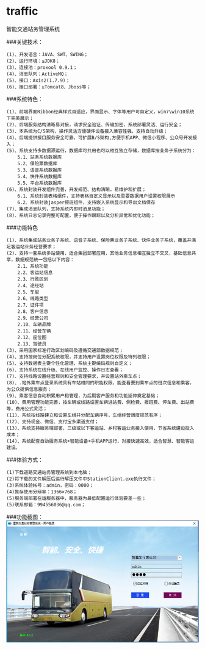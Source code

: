 # traffic
智能交通站务管理系统

###关键技术：

	(1)、开发语言：JAVA、SWT、SWING；
	(2)、运行环境：≥JDK8；
	(3)、连接池：proxool 0.9.1；
	(4)、消息队列：ActiveMQ；
	(5)、接口：Axis2(1.7.9)；
	(6)、接口部署：≥Tomcat8、Jboss等；
	
###系统特色：

	(1)、前端界面Ribbon经典样式自适应，界面显示、字体等用户可自定义，win7\win10系统下完美展示；
	(2)、后端服务结构清晰易对接，请求安全验证、传输加密，系统部署灵活、运行安全；
	(3)、本系统为C/S架构，操作灵活方便硬件设备接入兼容性强，支持自动升级；
	(4)、后端提供接口服务安全可靠，可扩展B/S架构,方便手机APP、微信小程序、公众号开发接入；
	(5)、系统支持多数据源运行，数据库可共用也可以相互独立存储，数据库按业务子系统分为：
		5.1、站务系统数据库
		5.2、保险票数据库
		5.3、语音系统数据库
		5.4、快件系统数据库
		5.5、平台系统数据库
	(6)、系统封装开发组件完善，开发规范、结构清晰，易维护和扩展；
  		6.1、系统封装表格组件，支持表格自定义显示以及重要数据用户设置权限展示
  		6.2、系统封装jasper报班组件，支持嵌入系统显示和导出文档保存
	(7)、集成消息队列，支持系统内即时消息功能；
	(8)、系统日志记录完整可配置，便于操作跟踪以及分析异常和优化功能；

###功能特色

	(1)、系统集成站务业务子系统、语音子系统、保险票业务子系统、快件业务子系统，覆盖并满足客运站业务经营要求；
	(2)、支持一套系统多站使用，适合集团部署应用，其他业务信息相互独立不交叉，基础信息共享，数据规范统一包括以下内容：
		2.1、系统功能
		2.2、客运站信息
		2.3、行政区划
		2.4、途经站
		2.5、车型
		2.6、线路类型
		2.7、证件项
		2.8、客户信息
		2.9、经营公司
		2.10、车辆品牌
		2.11、经营车辆
		2.12、座位图
		2.13、驾驶员
	(3)、采用国家标准行政区划编码及遵循交通部数据规范；
	(4)、支持按岗位分配系统权限，并支持用户设置岗位权限及特列权限；
	(5)、支持数据表主键个性化管理，系统主键编码规则自定义；
	(6)、支持系统在线升级、在线用户监控、操作日志查看；
	(7)、支持线路设置经营规则和安全管理要求，并设置站外乘车点；
	(8)、.站外乘车点登录系统具有车站相同的职能权限，能查看要到乘车点的班次信息和乘客，为公众提供信息服务；
	(9)、乘客信息自动积累用户和管理，为后期客户服务和功能延伸奠定基础；
	(10)、费用管理功能完善，按车辆或线路设置车辆进站费、例检费、报班费、停车费、出站费等，费用公式灵活；
	(11)、系统按线路建立和设置车组并分配车辆序号，车组经营调度规范有序；
	(12)、支持现金、微信、支付宝多渠道支付；
	(13)、系统支持服务端部署，三级或以下客运站、乡村客运业务接入使用，节省系统建设投入成本；
	(14)、系统配套自助服务系统+智能设备+手机APP运行，对接快速高效，适合智慧、智能客运建设。
	
###体验方式：

	(1)下载道路交通站务管理系统到本电脑；
	(2)将下载的文件解压后运行解压文件中StationClient.exe执行文件；
	(3)系统体验帐号：admin，密码：0000；
	(4)推存使用分辩率：1366×768；
	(5)服务端部署在运服务器中，服务器为最低配置运行体验要差一些；
	(5)联系邮箱：994556036@qq.com；


###功能截图：
![image](https://github.com/ChongqingChiMa/traffic/blob/master/1.png)
